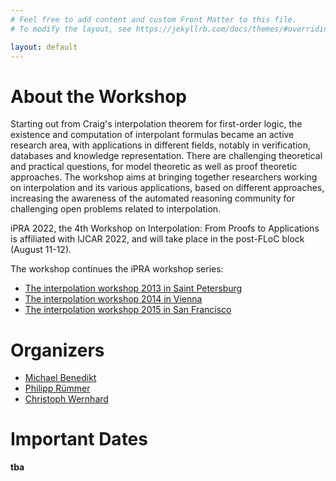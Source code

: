 ```yaml
---
# Feel free to add content and custom Front Matter to this file.
# To modify the layout, see https://jekyllrb.com/docs/themes/#overriding-theme-defaults

layout: default
---
```


<h1>About the Workshop</h1>

Starting out from Craig's interpolation theorem for first-order logic, the
existence and computation of interpolant formulas became an
active research area, with applications in different fields, notably in verification,
databases and knowledge representation. There are challenging theoretical and
practical questions, for model theoretic as well as proof theoretic
approaches. The workshop aims at bringing together researchers working on
interpolation and its various applications, based on different approaches,
increasing the awareness of the automated reasoning community for challenging
open problems related to interpolation.

iPRA 2022, the 4th Workshop on Interpolation: From Proofs to Applications is affiliated with IJCAR 2022, and will take place in the post-FLoC block (August 11-12).

The workshop continues the iPRA workshop series:
* <a href="http://cav2013.forsyte.at/workshops/interpolation/index.html">The interpolation workshop 2013 in Saint Petersburg</a>
* <a href="https://easychair.org/smart-program/VSL2014/iPRA-index.html">The interpolation workshop 2014 in Vienna</a>
* <a href="https://forsyte.at/events/interpolation/">The interpolation workshop 2015 in San Francisco</a>

<h1>Organizers</h1>

* <a href="https://www.cs.ox.ac.uk/people/michael.benedikt/">Michael Benedikt</a>
* <a href="https://philipp.ruemmer.org/">Philipp Rümmer</a>
* <a href="http://cs.christophwernhard.com/">Christoph Wernhard</a>

<h1>Important Dates</h1>

<b>tba</b>